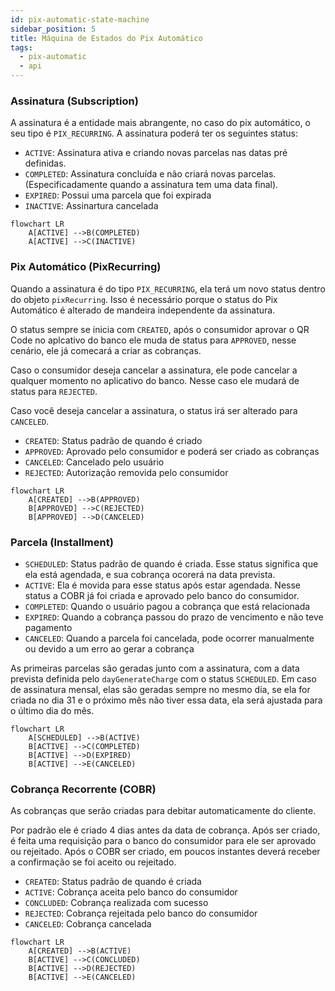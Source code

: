 ```yaml
---
id: pix-automatic-state-machine
sidebar_position: 5
title: Máquina de Estados do Pix Automático
tags:
  - pix-automatic
  - api
---
```


### Assinatura (Subscription)

A assinatura é a entidade mais abrangente, no caso do pix automático, o seu tipo é `PIX_RECURRING`. A assinatura poderá ter os seguintes status:

- `ACTIVE`: Assinatura ativa e criando novas parcelas nas datas pré definidas.
- `COMPLETED`: Assinatura concluída e não criará novas parcelas. (Especificadamente quando a assinatura tem uma data final).
- `EXPIRED`: Possui uma parcela que foi expirada
- `INACTIVE`: Assinartura cancelada

```mermaid
flowchart LR
    A[ACTIVE] -->B(COMPLETED)
    A[ACTIVE] -->C(INACTIVE)
```

### Pix Automático (PixRecurring)

Quando a assinatura é do tipo `PIX_RECURRING`, ela terá um novo status dentro do objeto `pixRecurring`. Isso é necessário porque o status do Pix Automático é alterado de mandeira independente da assinatura.

O status sempre se inicia com `CREATED`, após o consumidor aprovar o QR Code no aplcativo do banco ele muda de status para `APPROVED`, nesse cenário, ele já comecará a criar as cobranças.

Caso o consumidor deseja cancelar a assinatura, ele pode cancelar a qualquer momento no aplicativo do banco. Nesse caso ele mudará de status para `REJECTED`.

Caso você deseja cancelar a assinatura, o status irá ser alterado para `CANCELED`.

- `CREATED`: Status padrão de quando é criado 
- `APPROVED`: Aprovado pelo consumidor e poderá ser criado as cobranças
- `CANCELED`: Cancelado pelo usuário
- `REJECTED`: Autorização removida pelo consumidor

```mermaid
flowchart LR
    A[CREATED] -->B(APPROVED)
    B[APPROVED] -->C(REJECTED)
    B[APPROVED] -->D(CANCELED)
```


### Parcela (Installment)

- `SCHEDULED`: Status padrão de quando é criada. Esse status significa que ela está agendada, e sua cobrança ocorerá na data prevista.
- `ACTIVE`: Ela é movida para esse status após estar agendada. Nesse status a COBR já foi criada e aprovado pelo banco do consumidor.
- `COMPLETED`: Quando o usuário pagou a cobrança que está relacionada
- `EXPIRED`: Quando a cobrança passou do prazo de vencimento e não teve pagamento
- `CANCELED`: Quando a parcela foi cancelada, pode ocorrer manualmente ou devido a um erro ao gerar a cobrança

As primeiras parcelas são geradas junto com a assinatura, com a data prevista definida pelo `dayGenerateCharge` com o status `SCHEDULED`. Em caso de assinatura mensal, elas são geradas sempre no mesmo dia, se ela for criada no dia 31 e o próximo mês não tiver essa data, ela será ajustada para o último dia do mês.

```mermaid
flowchart LR
    A[SCHEDULED] -->B(ACTIVE)
    B[ACTIVE] -->C(COMPLETED)
    B[ACTIVE] -->D(EXPIRED)
    B[ACTIVE] -->E(CANCELED)
```

### Cobrança Recorrente (COBR) 

As cobranças que serão criadas para debitar automaticamente do cliente.

Por padrão ele é criado 4 dias antes da data de cobrança. Após ser criado, é feita uma requisição para o banco do consumidor para ele ser aprovado ou rejeitado. Após o COBR ser criado, em poucos instantes deverá receber a confirmação se foi aceito ou rejeitado.

- `CREATED`: Status padrão de quando é criada
- `ACTIVE`: Cobrança aceita pelo banco do consumidor
- `CONCLUDED`: Cobrança realizada com sucesso
- `REJECTED`: Cobrança rejeitada pelo banco do consumidor
- `CANCELED`: Cobrança cancelada 

```mermaid
flowchart LR
    A[CREATED] -->B(ACTIVE)
    B[ACTIVE] -->C(CONCLUDED)
    B[ACTIVE] -->D(REJECTED)
    B[ACTIVE] -->E(CANCELED)
```